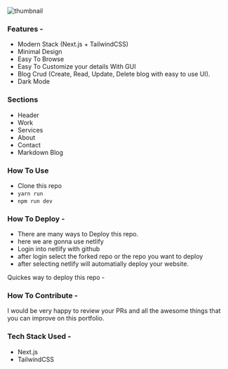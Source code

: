 ![thumbnail](https://user-images.githubusercontent.com/16558205/180779213-ea740975-3df1-460a-a964-0a623ee25872.png)

### Features -

- Modern Stack (Next.js + TailwindCSS)
- Minimal Design
- Easy To Browse
- Easy To Customize your details With GUI
- Blog Crud (Create, Read, Update, Delete blog with easy to use UI).
- Dark Mode

### Sections

- Header
- Work
- Services
- About
- Contact
- Markdown Blog

### How To Use

- Clone this repo
- `yarn run`
- `npm run dev`

### How To Deploy -

- There are many ways to Deploy this repo.
- here we are gonna use netlify
- Login into netlify with github
- after login select the forked repo or the repo you want to deploy
- after selecting netlify will automatially deploy your website.

Quickes way to deploy this repo -

### How To Contribute -

I would be very happy to review your PRs and all the awesome things that you can improve on this portfolio.

### Tech Stack Used -

- Next.js
- TailwindCSS
